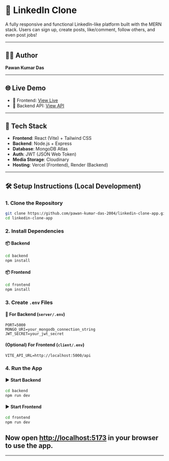 # 🔗 LinkedIn Clone

A fully responsive and functional LinkedIn-like platform built with the MERN stack. Users can sign up, create posts, like/comment, follow others, and even post jobs!

---

## 👨‍💻 Author

**Pawan Kumar Das**

---

## 🌐 Live Demo

- 🔸 Frontend: [View Live](https://linkedin-clone-frontend.vercel.app)
- 🔹 Backend API: [View API](https://linkedin-clone-api.onrender.com)

---

## 🚀 Tech Stack

- **Frontend**: React (Vite) + Tailwind CSS
- **Backend**: Node.js + Express
- **Database**: MongoDB Atlas
- **Auth**: JWT (JSON Web Token)
- **Media Storage**: Cloudinary
- **Hosting**: Vercel (Frontend), Render (Backend)

---


## 🛠️ Setup Instructions (Local Development)

### 1. Clone the Repository

```bash
git clone https://github.com/pawan-kumar-das-2004/linkedin-clone-app.git
cd linkedin-clone-app
```

### 2. Install Dependencies

#### 📦 Backend
```bash
cd backend
npm install
```

#### 📦 Frontend
```bash
cd frontend
npm install
```

### 3. Create `.env` Files

#### 🔐 For Backend (`server/.env`)
```env
PORT=5000
MONGO_URI=your_mongodb_connection_string
JWT_SECRET=your_jwt_secret
```

#### (Optional) For Frontend (`client/.env`)
```env
VITE_API_URL=http://localhost:5000/api
```


### 4. Run the App

#### ▶️ Start Backend
```bash
cd backend
npm run dev
```

#### ▶️ Start Frontend
```bash
cd frontend
npm run dev
```

## Now open [http://localhost:5173](http://localhost:5173) in your browser to use the app.
---
